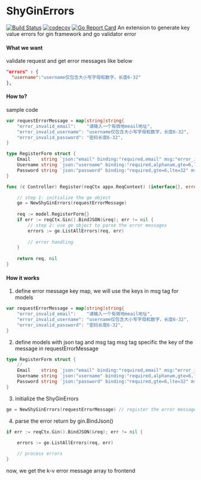 # ShyGinErrors

[![Build Status](https://github.com/shyandsy/ShyGinErrors/workflows/Run%20Tests/badge.svg?branch=main)](https://github.com/shyandsy/ShyGinErrors/actions?query=branch%3Amain)
[![codecov](https://codecov.io/gh/shyandsy/shyginerrors/branch/main/graph/badge.svg)](https://codecov.io/gh/shyandsy/shyginerrors)
[![Go Report Card](https://goreportcard.com/badge/github.com/shyandsy/shyginerrors)](https://goreportcard.com/report/github.com/shyandsy/shyginerrors)
An extension to generate key value errors for gin framework and go validator error 

#### What we want 
validate request and get error messages like below
```json
"errors" : {
  "username":"username仅包含大小写字母和数字，长度6-32"
},
```

#### How to?

sample code
```go
var requestErrorMessage = map[string]string{
    "error_invalid_email":    "请输入一个有效地meail地址",
    "error_invalid_username": "username仅包含大小写字母和数字，长度6-32",
    "error_invalid_password": "密码长度6-32",
}

type RegisterForm struct {
    Email    string `json:"email" binding:"required,email" msg:"error_invalid_email"`
    Username string `json:"username" binding:"required,alphanum,gte=6,lte=32" msg:"error_invalid_username"`
    Password string `json:"password" binding:"required,gte=6,lte=32" msg:"error_invalid_password"`
}

func (c Controller) Register(reqCtx appx.ReqContext) (interface{}, error) {

	// step 1: initialize the ge object
    ge = NewShyGinErrors(requestErrorMessage)
	
	req := model.RegisterForm{}
	if err := reqCtx.Gin().BindJSON(&req); err != nil {
		// step 2: use ge object to parse the error messages
		errors := ge.ListAllErrors(req, err)
		
		// error handling
	}
	
	return req, nil
}
```

#### How it works 

1. define error message key map, we will use the keys in msg tag for models
```go
var requestErrorMessage = map[string]string{
    "error_invalid_email":    "请输入一个有效地meail地址",
    "error_invalid_username": "username仅包含大小写字母和数字，长度6-32",
    "error_invalid_password": "密码长度6-32",
}
```

2. define models with json tag and msg tag
msg tag specific the key of the message in requestErrorMessage
```go
type RegisterForm struct {
    // 
    Email    string `json:"email" binding:"required,email" msg:"error_invalid_email"`
    Username string `json:"username" binding:"required,alphanum,gte=6,lte=32" msg:"error_invalid_username"`
    Password string `json:"password" binding:"required,gte=6,lte=32" msg:"error_invalid_password"`
}
```

3. initialize the ShyGinErrors
```go
ge = NewShyGinErrors(requestErrorMessage) // register the error message map
```

4. parse the error return by gin.BindJson()
```go
if err := reqCtx.Gin().BindJSON(&req); err != nil {

    errors := ge.ListAllErrors(req, err)
    
    // process errors
}
```

now, we get the k-v error message array to frontend

